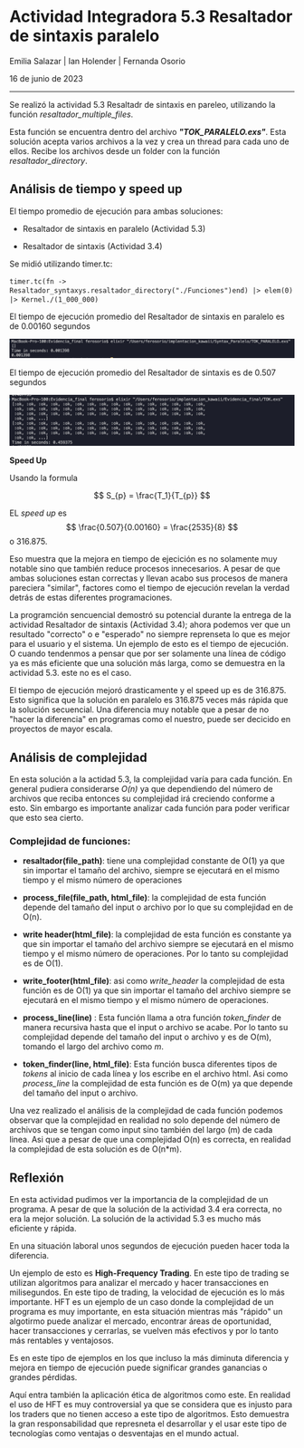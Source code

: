 # Actividad Integradora 5.3 Resaltador de sintaxis paralelo 

Emilia Salazar    |   Ian Holender   |  Fernanda Osorio

16 de junio de 2023

---

Se realizó la actividad 5.3 Resaltadr de sintaxis en pareleo, utilizando la función *resaltador_multiple_files*. 

Esta función se encuentra dentro del archivo ***"TOK_PARALELO.exs"***. Esta solución acepta varios archivos a la vez y crea un thread para cada uno de ellos. Recibe los archivos desde un folder con la función *resaltador_directory*. 

## Análisis de tiempo y speed up
El tiempo promedio de ejecución para ambas soluciones: 

- Resaltador de sintaxis en paralelo (Actividad 5.3)

- Resaltador de sintaxis (Actividad 3.4)

Se midió utilizando timer.tc: 

 ``` 
timer.tc(fn -> Resaltador_syntaxys.resaltador_directory("./Funciones")end) |> elem(0) |> Kernel./(1_000_000)
 ``` 

El tiempo de ejecución promedio del Resaltador de sintaxis en paralelo es de 0.00160 segundos


![Example Image](/Screenshot%202023-06-16%20at%2015.57.37.png)


El tiempo de ejecución promedio del Resaltador de sintaxis es de 0.507 segundos

![Example Image](/Screenshot%202023-06-16%20at%2015.56.31.png)



**Speed Up**

Usando la formula 

$$ S_{p} = \frac{T_1}{T_{p}} $$

EL *speed up* es $$ \frac{0.507}{0.00160} = \frac{2535}{8} $$ o 316.875. 

Eso muestra que la mejora en tiempo de ejecición es no solamente muy notable sino que también reduce procesos innecesarios. 
A pesar de que ambas soluciones estan correctas y llevan acabo sus procesos de manera pareciera "similar", factores como el tiempo de ejecución revelan la verdad detrás de estas diferentes programaciones.

La programción sencuencial demostró su potencial durante la entrega de la actividad Resaltador de sintaxis (Actividad 3.4); ahora podemos ver que un resultado "correcto" o e "esperado" no siempre reprenseta lo que es mejor para el usuario y el sistema. Un ejemplo de esto es el tiempo de ejecución. O cuando tendenmos a pensar que por ser solamente una línea de código ya es más eficiente que una solución más larga, como se demuestra en la actividad 5.3. este no es el caso. 

El tiempo de ejecución mejoró drasticamente y el speed up es de 316.875. Esto significa que la solución en paralelo es 316.875 veces más rápida que la solución secuencial. Una diferencia muy notable que a pesar de no "hacer la diferencia" en programas como el nuestro, puede ser decicido en proyectos de mayor escala. 

## Análisis de complejidad 

En esta solución a la actidad 5.3, la complejidad varía para cada función. 
En general pudiera considerarse *O(n)* ya que dependiendo del número de archivos que reciba entonces su complejidad irá creciendo conforme a esto. Sin embargo es importante analizar cada función para poder verificar que esto sea cierto. 

### Complejidad de funciones:
- **resaltador(file_path)**: tiene una complejidad constante de O(1) ya que sin importar el tamaño del archivo, siempre se ejecutará en el mismo tiempo y el mismo número de operaciones
- **process_file(file_path, html_file)**: la complejidad de esta función depende del tamaño del input o archivo por lo que su complejidad en de O(n).
- **write header(html_file)**: la complejidad de esta función es constante ya que sin importar el tamaño del archivo siempre se ejecutará en el mismo tiempo y el mismo número de operaciones. Por lo tanto su complejidad es de O(1).
- **write_footer(html_file)**: asi como *write_header* la complejidad de esta función es de O(1) ya que sin importar el tamaño del archivo siempre se ejecutará en el mismo tiempo y el mismo número de operaciones.
- **process_line(line)** : Esta función llama a otra función *token_finder* de manera recursiva hasta que el input o archivo se acabe. Por lo tanto su complejidad depende del tamaño del input o archivo y es de O(m), tomando el largo del archivo como *m*.

- **token_finder(line, html_file)**: Esta función busca diferentes tipos de *tokens* al inicio de cada línea y los escribe en el archivo html. Asi como *process_line* la complejidad de esta función es de O(m) ya que depende del tamaño del input o archivo. 

Una vez realizado el análisis de la complejidad de cada función podemos observar que la complejidad en realidad no solo depende del número de archivos que se tengan como input sino también del largo (m) de cada linea. Asi que a pesar de que una complejidad O(n) es correcta, en realidad la complejidad de esta solución es de O(n*m).

## Reflexión

En esta actividad pudimos ver la importancia de la complejidad de un programa. A pesar de que la solución de la actividad 3.4 era correcta, no era la mejor solución. La solución de la actividad 5.3 es mucho más eficiente y rápida. 

En una situación laboral unos segundos de ejecución pueden hacer toda la diferencia. 

Un ejemplo de esto es **High-Frequency Trading**. En este tipo de trading se utilizan algoritmos para analizar el mercado y hacer transacciones en milisegundos. En este tipo de trading, la velocidad de ejecución es lo más importante. HFT es un ejemplo de un caso donde la complejidad de un programa es muy importante, en esta situación mientras más "rápido" un algotirmo puede analizar el mercado, encontrar áreas de oportunidad, hacer transacciones y cerrarlas, se vuelven más efectivos y por lo tanto más rentables y ventajosos.

Es en este tipo de ejemplos en los que incluso la más diminuta diferencia y mejora en tiempo de ejecución puede significar grandes ganancias o grandes pérdidas.

Aquí entra también la aplicación ética de algoritmos como este. En realidad el uso de HFT es muy controversial ya que se considera que es injusto para los traders que no tienen acceso a este tipo de algoritmos. Esto demuestra la gran responsabilidad que represneta el desarrollar y el usar este tipo de tecnologías como ventajas o desventajas en el mundo actual.




